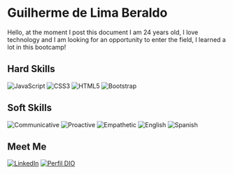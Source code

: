 # Guilherme de Lima Beraldo
Hello, at the moment I post this document I am 24 years old, I love technology and I am looking for an opportunity to enter the field, I learned a lot in this bootcamp!

## Hard Skills 

![JavaScript](https://img.shields.io/badge/javascript-%23323330.svg?style=for-the-badge&logo=javascript&logoColor=%23F7DF1E)
![CSS3](https://img.shields.io/badge/css3-%231572B6.svg?style=for-the-badge&logo=css3&logoColor=white)
 ![HTML5](https://img.shields.io/badge/html5-%23E34F26.svg?style=for-the-badge&logo=html5&logoColor=white)
 ![Bootstrap](https://img.shields.io/badge/bootstrap-%238511FA.svg?style=for-the-badge&logo=bootstrap&logoColor=white)

## Soft Skills
![Communicative](https://img.shields.io/badge/Communicative-000?style=for-the-badge)
![Proactive](https://img.shields.io/badge/Proactive-000?style=for-the-badge)
![Empathetic](https://img.shields.io/badge/Empathetic-000?style=for-the-badge)
![English](https://img.shields.io/badge/English-000?style=for-the-badge)
![Spanish](https://img.shields.io/badge/Spanish-000?style=for-the-badge)

## Meet Me
[![LinkedIn](https://img.shields.io/badge/-LinkedIn-000?style=for-the-badge&logo=linkedin&logoColor=30A3DC)](https://www.linkedin.com/in/gui-beraldo/)
[![Perfil DIO](https://img.shields.io/badge/-Meu%20Perfil%20na%20DIO-30A3DC?style=for-the-badge)](https://web.dio.me/users/gui_beraldo/?tab=achievements)
